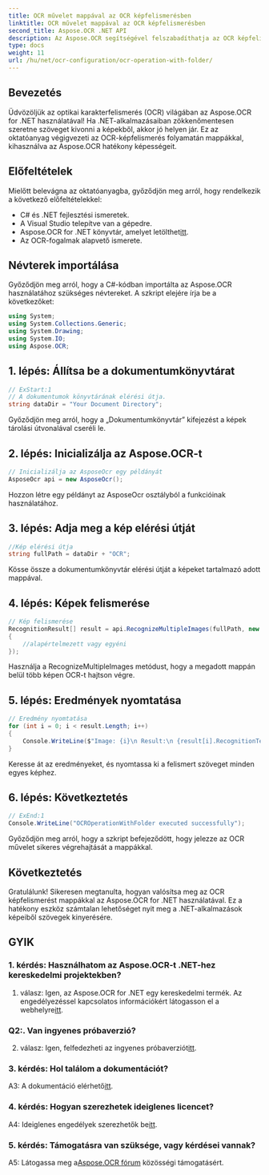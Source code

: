 ```yaml
---
title: OCR művelet mappával az OCR képfelismerésben
linktitle: OCR művelet mappával az OCR képfelismerésben
second_title: Aspose.OCR .NET API
description: Az Aspose.OCR segítségével felszabadíthatja az OCR képfelismerés erejét a .NET-ben. Könnyedén kivonhatja a szöveget a képekből.
type: docs
weight: 11
url: /hu/net/ocr-configuration/ocr-operation-with-folder/
---
```

## Bevezetés

Üdvözöljük az optikai karakterfelismerés (OCR) világában az Aspose.OCR for .NET használatával! Ha .NET-alkalmazásaiban zökkenőmentesen szeretne szöveget kivonni a képekből, akkor jó helyen jár. Ez az oktatóanyag végigvezeti az OCR-képfelismerés folyamatán mappákkal, kihasználva az Aspose.OCR hatékony képességeit.

## Előfeltételek

Mielőtt belevágna az oktatóanyagba, győződjön meg arról, hogy rendelkezik a következő előfeltételekkel:

- C# és .NET fejlesztési ismeretek.
- A Visual Studio telepítve van a gépedre.
-  Aspose.OCR for .NET könyvtár, amelyet letölthet[itt](https://releases.aspose.com/ocr/net/).
- Az OCR-fogalmak alapvető ismerete.

## Névterek importálása

Győződjön meg arról, hogy a C#-kódban importálta az Aspose.OCR használatához szükséges névtereket. A szkript elejére írja be a következőket:

```csharp
using System;
using System.Collections.Generic;
using System.Drawing;
using System.IO;
using Aspose.OCR;
```

## 1. lépés: Állítsa be a dokumentumkönyvtárat

```csharp
// ExStart:1
// A dokumentumok könyvtárának elérési útja.
string dataDir = "Your Document Directory";
```

Győződjön meg arról, hogy a „Dokumentumkönyvtár” kifejezést a képek tárolási útvonalával cseréli le.

## 2. lépés: Inicializálja az Aspose.OCR-t

```csharp
// Inicializálja az AsposeOcr egy példányát
AsposeOcr api = new AsposeOcr();
```

Hozzon létre egy példányt az AsposeOcr osztályból a funkcióinak használatához.

## 3. lépés: Adja meg a kép elérési útját

```csharp
//Kép elérési útja
string fullPath = dataDir + "OCR";
```

Kösse össze a dokumentumkönyvtár elérési útját a képeket tartalmazó adott mappával.

## 4. lépés: Képek felismerése

```csharp
// Kép felismerése
RecognitionResult[] result = api.RecognizeMultipleImages(fullPath, new RecognitionSettings
{
    //alapértelmezett vagy egyéni
});
```

Használja a RecognizeMultipleImages metódust, hogy a megadott mappán belül több képen OCR-t hajtson végre.

## 5. lépés: Eredmények nyomtatása

```csharp
// Eredmény nyomtatása
for (int i = 0; i < result.Length; i++)
{
    Console.WriteLine($"Image: {i}\n Result:\n {result[i].RecognitionText}");
}
```

Keresse át az eredményeket, és nyomtassa ki a felismert szöveget minden egyes képhez.

## 6. lépés: Következtetés

```csharp
// ExEnd:1
Console.WriteLine("OCROperationWithFolder executed successfully");
```

Győződjön meg arról, hogy a szkript befejeződött, hogy jelezze az OCR művelet sikeres végrehajtását a mappákkal.

## Következtetés

Gratulálunk! Sikeresen megtanulta, hogyan valósítsa meg az OCR képfelismerést mappákkal az Aspose.OCR for .NET használatával. Ez a hatékony eszköz számtalan lehetőséget nyit meg a .NET-alkalmazások képeiből szövegek kinyerésére.

## GYIK

### 1. kérdés: Használhatom az Aspose.OCR-t .NET-hez kereskedelmi projektekben?

 1. válasz: Igen, az Aspose.OCR for .NET egy kereskedelmi termék. Az engedélyezéssel kapcsolatos információkért látogasson el a webhelyre[itt](https://purchase.aspose.com/buy).

### Q2:. Van ingyenes próbaverzió?

 2. válasz: Igen, felfedezheti az ingyenes próbaverziót[itt](https://releases.aspose.com/).

### 3. kérdés: Hol találom a dokumentációt?

 A3: A dokumentáció elérhető[itt](https://reference.aspose.com/ocr/net/).

### 4. kérdés: Hogyan szerezhetek ideiglenes licencet?

 A4: Ideiglenes engedélyek szerezhetők be[itt](https://purchase.aspose.com/temporary-license/).

### 5. kérdés: Támogatásra van szüksége, vagy kérdései vannak?

 A5: Látogassa meg a[Aspose.OCR fórum](https://forum.aspose.com/c/ocr/16) közösségi támogatásért.